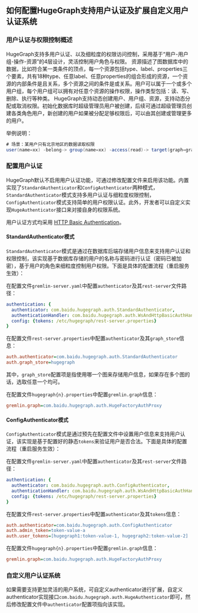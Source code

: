## 如何配置HugeGraph支持用户认证及扩展自定义用户认证系统

### 用户认证与权限控制概述
HugeGraph支持多用户认证、以及细粒度的权限访问控制，采用基于“用户-用户组-操作-资源”的4层设计，灵活控制用户角色与权限。
资源描述了图数据库中的数据，比如符合某一类条件的顶点，每一个资源包括type、label、properties三个要素，共有18种type、任意label、任意properties的组合形成的资源，一个资源的内部条件是且关系，多个资源之间的条件是或关系。用户可以属于一个或多个用户组，每个用户组可以拥有对任意个资源的操作权限，操作类型包括：读、写、删除、执行等种类。
HugeGraph支持动态创建用户、用户组、资源，支持动态分配或取消权限。初始化数据库时超级管理员用户被创建，后续可通过超级管理员创建各类角色用户，新创建的用户如果被分配足够权限后，可以由其创建或管理更多的用户。

举例说明：
```java
# 场景：某用户只有北京地区的数据读取权限
user(name=xx) -belong-> group(name=xx) -access(read)-> target(graph=graph1, resource={label: person, city: Beijing})
```

### 配置用户认证

HugeGraph默认不启用用户认证功能，可通过修改配置文件来启用该功能。内置实现了`StandardAuthenticator`和`ConfigAuthenticator`两种模式，`StandardAuthenticator`模式支持多用户认证与细粒度权限控制，`ConfigAuthenticator`模式支持简单的用户权限认证。此外，开发者可以自定义实现`HugeAuthenticator`接口来对接自身的权限系统。

用户认证方式均采用 [HTTP Basic Authentication](https://zh.wikipedia.org/wiki/HTTP%E5%9F%BA%E6%9C%AC%E8%AE%A4%E8%AF%81)。

#### StandardAuthenticator模式
`StandardAuthenticator`模式是通过在数据库后端存储用户信息来支持用户认证和权限控制，该实现基于数据库存储的用户的名称与密码进行认证（密码已被加密），基于用户的角色来细粒度控制用户权限。下面是具体的配置流程（重启服务生效）：

在配置文件`gremlin-server.yaml`中配置`authenticator`及其`rest-server`文件路径：

```yaml
authentication: {
  authenticator: com.baidu.hugegraph.auth.StandardAuthenticator,
  authenticationHandler: com.baidu.hugegraph.auth.WsAndHttpBasicAuthHandler,
  config: {tokens: /etc/hugegraph/rest-server.properties}
}
```

在配置文件`rest-server.properties`中配置`authenticator`及其`graph_store`信息：

```ini
auth.authenticator=com.baidu.hugegraph.auth.StandardAuthenticator
auth.graph_store=hugegraph
```
其中，`graph_store`配置项是指使用哪一个图来存储用户信息，如果存在多个图的话，选取任意一个均可。

在配置文件`hugegraph{n}.properties`中配置`gremlin.graph`信息：

```ini
gremlin.graph=com.baidu.hugegraph.auth.HugeFactoryAuthProxy
```

#### ConfigAuthenticator模式

`ConfigAuthenticator`模式是通过预先在配置文件中设置用户信息来支持用户认证，该实现是基于配置好的静态`tokens`来验证用户是否合法。下面是具体的配置流程（重启服务生效）：

在配置文件`gremlin-server.yaml`中配置`authenticator`及其`rest-server`文件路径：

```yaml
authentication: {
  authenticator: com.baidu.hugegraph.auth.ConfigAuthenticator,
  authenticationHandler: com.baidu.hugegraph.auth.WsAndHttpBasicAuthHandler,
  config: {tokens: /etc/hugegraph/rest-server.properties}
}
```

在配置文件`rest-server.properties`中配置`authenticator`及其`tokens`信息：

```ini
auth.authenticator=com.baidu.hugegraph.auth.ConfigAuthenticator
auth.admin_token=token-value-a
auth.user_tokens=[hugegraph1:token-value-1, hugegraph2:token-value-2]
```

在配置文件`hugegraph{n}.properties`中配置`gremlin.graph`信息：

```ini
gremlin.graph=com.baidu.hugegraph.auth.HugeFactoryAuthProxy
```

### 自定义用户认证系统

如果需要支持更加灵活的用户系统，可自定义authenticator进行扩展，自定义authenticator实现接口`com.baidu.hugegraph.auth.HugeAuthenticator`即可，然后修改配置文件中`authenticator`配置项指向该实现。
